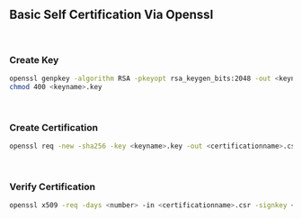 ## **Basic Self Certification Via Openssl**
<br>

### **Create Key**

```bash
openssl genpkey -algorithm RSA -pkeyopt rsa_keygen_bits:2048 -out <keyname>.key
chmod 400 <keyname>.key
```

<br>

### **Create Certification**

```bash
openssl req -new -sha256 -key <keyname>.key -out <certificationname>.csr
```

<br>

### **Verify Certification**

```bash
openssl x509 -req -days <number> -in <certificationname>.csr -signkey <keyname>.key -sha256 -out <signature>.pem
```